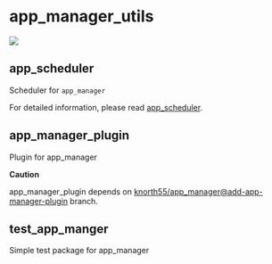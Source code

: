 # app_manager_utils
[![](https://travis-ci.com/knorth55/app_manager_utils.svg?branch=master)](https://travis-ci.com/github/knorth55/app_manager_utils)

## app_scheduler

Scheduler for `app_manager`

For detailed information, please read [app_scheduler](app_scheduler/README.md).

## app_manager_plugin

Plugin for app_manager

**Caution**

app_manager_plugin depends on [knorth55/app_manager@add-app-manager-plugin](https://github.com/knorth55/app_manager/tree/add-app-manager-plugin)  branch.


## test_app_manger

Simple test package for app_manager
